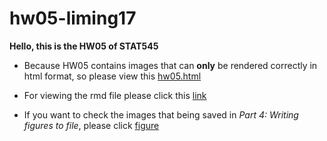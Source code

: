 # hw05-liming17

**Hello, this is the HW05 of STAT545**

- Because HW05 contains images that can **only** be rendered correctly in html format, so please view this [hw05.html](https://raw.githack.com/STAT545-UBC-students/hw05-liming17/master/hw05.html)

- For viewing the rmd file please click this [link](https://github.com/STAT545-UBC-students/hw05-liming17/blob/master/HW05.Rmd)

- If you want to check the images that being saved in *Part 4: Writing figures to file*, please click [figure](https://github.com/STAT545-UBC-students/hw05-liming17/tree/master/figure)
